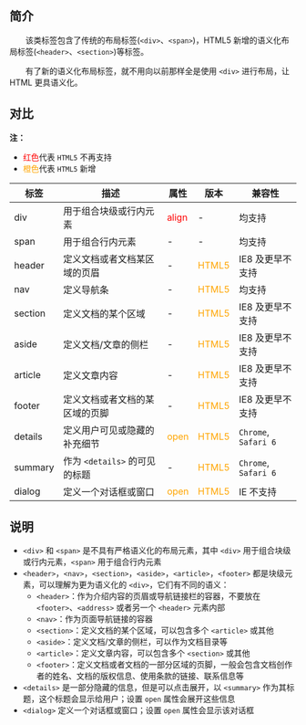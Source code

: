 ## 简介

&emsp;&emsp;该类标签包含了传统的布局标签(`<div>`、`<span>`)，HTML5 新增的语义化布局标签(`<header>`、`<section>`)等标签。

&emsp;&emsp;有了新的语义化布局标签，就不用向以前那样全是使用 `<div>` 进行布局，让 HTML 更具语义化。


## 对比

**注：**

+ <font color="red">红色</font>代表 `HTML5` 不再支持
+ <font color="orange">橙色</font>代表 `HTML5` 新增

标签|描述|属性|版本|兼容性
-|-|-|-|-
div|用于组合块级或行内元素|<font color="red">align</font>|-|均支持
span|用于组合行内元素|-|-|均支持
header|定义文档或者文档某区域的页眉|-|<font color="orange">HTML5</font>|IE8 及更早不支持
nav|定义导航条|-|<font color="orange">HTML5</font>|均支持
section|定义文档的某个区域|-|<font color="orange">HTML5</font>|IE8 及更早不支持
aside|定义文档/文章的侧栏|-|<font color="orange">HTML5</font>|IE8 及更早不支持
article|定义文章内容|-|<font color="orange">HTML5</font>|IE8 及更早不支持
footer|定义文档或者文档的某区域的页脚|-|<font color="orange">HTML5</font>|IE8 及更早不支持
details|定义用户可见或隐藏的补充细节|<font color="orange">open</font>|<font color="orange">HTML5</font>|`Chrome`, `Safari 6` 
summary|作为 `<details>` 的可见的标题|-|<font color="orange">HTML5</font>|`Chrome`, `Safari 6` 
dialog|定义一个对话框或窗口|<font color="orange">open</font>|<font color="orange">HTML5</font>|IE 不支持


## 说明

+ `<div>` 和 `<span>` 是不具有严格语义化的布局元素，其中 `<div>` 用于组合块级或行内元素，`<span>` 用于组合行内元素
+ `<header>`，`<nav>`，`<section>`，`<aside>`，`<article>`，`<footer>` 都是块级元素，可以理解为更为语义化的 `<div>`，它们有不同的语义：
  + `<header>`：作为介绍内容的页眉或导航链接栏的容器，不要放在 `<footer>`、`<address>` 或者另一个 `<header>` 元素内部
  + `<nav>`：作为页面导航链接的容器
  + `<section>`：定义文档的某个区域，可以包含多个 `<article>` 或其他
  + `<aside>`：定义文档/文章的侧栏，可以作为文档目录等
  + `<article>`：定义文章内容，可以包含多个 `<section>` 或其他
  + `<footer>`：定义文档或者文档的一部分区域的页脚，一般会包含文档创作者的姓名、文档的版权信息、使用条款的链接、联系信息等
+ `<details>` 是一部分隐藏的信息，但是可以点击展开，以 `<summary>` 作为其标题，这个标题会显示给用户；设置 `open` 属性会展开这些信息
+ `<dialog>` 定义一个对话框或窗口；设置 `open` 属性会显示该对话框